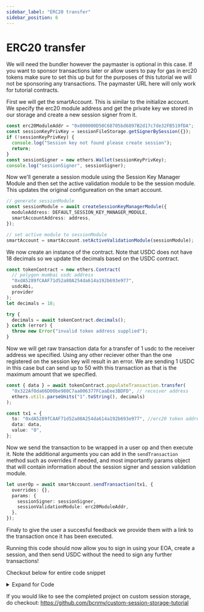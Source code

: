 ```yaml
---
sidebar_label: "ERC20 transfer"
sidebar_position: 6
---
```


# ERC20 transfer

We will need the bundler however the paymaster is optional in this case. If you want to sponsor transactions later or allow users to pay for gas in erc20 tokens make sure to set this up but for the purposes of this tutorial we will not be sponsoring any transactions. The paymaster URL here will only work for tutorial contracts.

First we will get the smartAccount. This is similar to the initialize account.
We specify the erc20 module address and get the private key we stored in our storage and create a new session signer from it.

```typescript
const erc20ModuleAddr = "0x000000D50C68705bd6897B2d17c7de32FB519fDA";
const sessionKeyPrivKey = sessionFileStorage.getSignerBySession({});
if (!sessionKeyPrivKey) {
  console.log("Session key not found please create session");
  return;
}
const sessionSigner = new ethers.Wallet(sessionKeyPrivKey);
console.log("sessionSigner", sessionSigner);
```

Now we'll generate a session module using the Session Key Manager Module and then set the active validation module to be the session module. This updates the original configureation on the smart account.

```typescript
// generate sessionModule
const sessionModule = await createSessionKeyManagerModule({
  moduleAddress: DEFAULT_SESSION_KEY_MANAGER_MODULE,
  smartAccountAddress: address,
});

// set active module to sessionModule
smartAccount = smartAccount.setActiveValidationModule(sessionModule);
```

We now create an instance of the contract. Note that USDC does not have 18 decimals so we update the decimals based on the USDC contract.

```typescript
const tokenContract = new ethers.Contract(
  // polygon mumbai usdc address
  "0xdA5289fCAAF71d52a80A254da614a192b693e977",
  usdcAbi,
  provider
);
let decimals = 18;

try {
  decimals = await tokenContract.decimals();
} catch (error) {
  throw new Error("invalid token address supplied");
}
```

Now we will get raw transaction data for a transfer of 1 usdc to the receiver address we specified. Using any other reciever other than the one registered on the session key will result in an error. We are sending 1 USDC in this case but can send up to 50 with this transaction as that is the maximum amount that we specified.

```typescript
const { data } = await tokenContract.populateTransaction.transfer(
  "0x322Af0da66D00be980C7aa006377FCaaEee3BDFD", // receiver address
  ethers.utils.parseUnits("1".toString(), decimals)
);

const tx1 = {
  to: "0xdA5289fCAAF71d52a80A254da614a192b693e977", //erc20 token address
  data: data,
  value: "0",
};
```

Now we send the transaction to be wrapped in a user op and then execute it. Note the additional arguments you can add in the `sendTransaction` method such as overrides if needed, and most importantly params object that will contain information about the session signer and session validation module.

```typescript
let userOp = await smartAccount.sendTransaction(tx1, {
  overrides: {},
  params: {
    sessionSigner: sessionSigner,
    sessionValidationModule: erc20ModuleAddr,
  },
});
```

Finaly to give the user a succesful feedback we provide them with a link to the transaction once it has been executed.

Running this code should now allow you to sign in using your EOA, create a session, and then send USDC without the need to sign any further transactions!

Checkout below for entire code snippet

<details>
<summary> Expand for Code </summary>

```typescript
import usdcAbi from "./usdcabi.json";
import { config } from "dotenv";
import {
  createSmartAccountClient,
  DEFAULT_SESSION_KEY_MANAGER_MODULE,
  createSessionKeyManagerModule,
} from "@biconomy-devx/account";
import { Wallet, providers, ethers } from "ethers";

import { SessionFileStorage } from "./customSession";
config();

let smartAccount: BiconomySmartAccountV2;
let address: string;

const provider = new providers.JsonRpcProvider(
  "https://rpc.ankr.com/polygon_mumbai"
);
const wallet = new Wallet(process.env.PRIVATE_KEY || "", provider);

async function createAccount() {
  let biconomySmartAccount = await createSmartAccountClient({
    signer: wallet,
    bundlerUrl,
    biconomyPaymasterApiKey: paymasterApiKey,
  });
  address = await biconomySmartAccount.getAccountAddress();
  console.log(address);
  smartAccount = biconomySmartAccount;

  return biconomySmartAccount;
}

const erc20Transfer = async (
  sessionFileStorage: SessionFileStorage,
  amount: string
) => {
  if (!address || !smartAccount) {
    console.log("Please connect wallet first");
    return;
  }
  try {
    const erc20ModuleAddr = "0x000000D50C68705bd6897B2d17c7de32FB519fDA";
    // get session key from file storage
    const sessionKeyPrivKey = await sessionFileStorage.getSignerBySession({});
    console.log("sessionKeyPrivKey", sessionKeyPrivKey);
    if (!sessionKeyPrivKey) {
      console.log("Session key not found please create session");
      return;
    }
    //@ts-ignore
    const sessionSigner = new ethers.Wallet(sessionKeyPrivKey);
    console.log("sessionSigner", sessionSigner);
    // generate sessionModule
    const sessionModule = await SessionKeyManagerModule.create({
      moduleAddress: DEFAULT_SESSION_KEY_MANAGER_MODULE,
      smartAccountAddress: address,
      sessionStorageClient: sessionFileStorage,
    });
    // set active module to sessionModule
    smartAccount = smartAccount.setActiveValidationModule(sessionModule);

    const tokenContract = new ethers.Contract(
      // polygon mumbai usdc address
      "0xdA5289fCAAF71d52a80A254da614a192b693e977",
      usdcAbi,
      provider
    );
    let decimals = 18;

    try {
      decimals = await tokenContract.decimals();
    } catch (error) {
      throw new Error("invalid token address supplied");
    }
    const { data } = await tokenContract.populateTransaction.transfer(
      "0x322Af0da66D00be980C7aa006377FCaaEee3BDFD", // receiver address
      ethers.utils.parseUnits(amount, decimals)
    );

    // generate tx data to erc20 transfer
    const tx1 = {
      to: "0xdA5289fCAAF71d52a80A254da614a192b693e977", //erc20 token address
      data: data,
      value: "0",
    };

    // build user op
    // const ifModuleEnabled = await smartAccount.isModuleEnabled("")
    let userOpResponse = await smartAccount.sendTransaction(tx1, {
      params: {
        sessionSigner: sessionSigner,
        sessionValidationModule: erc20ModuleAddr,
      },
    });
    console.log("userOpHash", userOpResponse);
    const { receipt } = await userOpResponse.wait(1);
    console.log("txHash", receipt.transactionHash);
    const polygonScanlink = `https://mumbai.polygonscan.com/tx/${receipt.transactionHash}`;
  } catch (err: any) {
    console.error(err);
  }
};

async function executeTransaction() {
  await createAccount();
  const sessionFileStorage: SessionFileStorage = new SessionFileStorage(
    address
  );
  await erc20Transfer(sessionFileStorage, "0.019");
  await erc20Transfer(sessionFileStorage, "0.018");
}

executeTransaction();
```

</details>

If you would like to see the completed project on custom session storage, do checkout: https://github.com/bcnmy/custom-session-storage-tutorial
